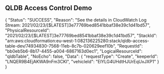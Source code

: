 ## QLDB Access Control Demo

{
    "Status": "SUCCESS",
    "Reason": "See the details in CloudWatch Log Stream: 2021/02/23/[$LATEST]3e77769bed8541bbaf38e39c1d41bd57",
    "PhysicalResourceId": "2021/02/23/[$LATEST]3e77769bed8541bbaf38e39c1d41bd57",
    "StackId": "arn:aws:cloudformation:eu-west-1:082136225280:stack/qldb-access-table-dev/74934830-7568-11eb-8c7b-020629eef10b",
    "RequestId": "bb0eb5b6-8b17-4455-a004-6867163d0ec1",
    "LogicalResourceId": "qldbTable",
    "NoEcho": false,
    "Data": {
        "requestType": "Create",
        "keeperId": "LNQER9B4EjAKWA9nFm3CKl",
        "vehicleId": "ElYLG4UHdtHJUrEqUxJXP1"
    }
}

